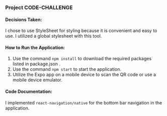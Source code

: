 ### Project CODE-CHALLENGE

#### Decisions Taken:
I chose to use StyleSheet for styling because it is convenient and easy to use. I utilized a global stylesheet with this tool.

#### How to Run the Application:
1. Use the command `npm install` to download the required packages listed in package.json .
2. Use the command `npm start` to start the application.
3. Utilize the Expo app on a mobile device to scan the QR code or use a mobile device emulator.

#### Code Documentation:
I implemented `react-navigation/native` for the bottom bar navigation in the application.
